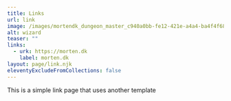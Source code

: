 ```yaml
---
title: Links
url: link
image: /images/mortendk_dungeon_master_c940a0bb-fe12-421e-a4a4-ba4f4f68cf60.png
alt: wizard
teaser: ""
links:
  - urk: https://morten.dk
    label: morten.dk
layout: page/link.njk
eleventyExcludeFromCollections: false
---
```

This is a simple link page that uses another template